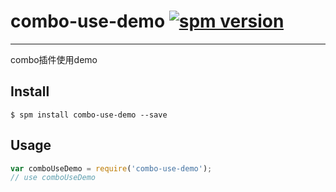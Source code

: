 # combo-use-demo [![spm version](http://spmjs.io/badge/combo-use-demo)](http://spmjs.io/package/combo-use-demo)

---

combo插件使用demo

## Install

```
$ spm install combo-use-demo --save
```

## Usage

```js
var comboUseDemo = require('combo-use-demo');
// use comboUseDemo
```

